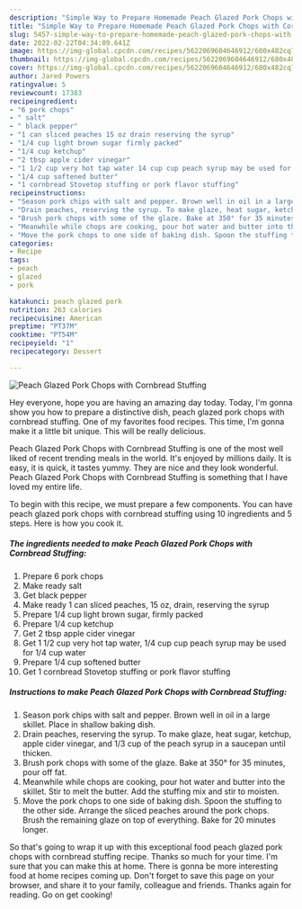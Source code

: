 ```yaml
---
description: "Simple Way to Prepare Homemade Peach Glazed Pork Chops with Cornbread Stuffing"
title: "Simple Way to Prepare Homemade Peach Glazed Pork Chops with Cornbread Stuffing"
slug: 5457-simple-way-to-prepare-homemade-peach-glazed-pork-chops-with-cornbread-stuffing
date: 2022-02-22T04:34:09.641Z
image: https://img-global.cpcdn.com/recipes/5622069604646912/680x482cq70/peach-glazed-pork-chops-with-cornbread-stuffing-recipe-main-photo.jpg
thumbnail: https://img-global.cpcdn.com/recipes/5622069604646912/680x482cq70/peach-glazed-pork-chops-with-cornbread-stuffing-recipe-main-photo.jpg
cover: https://img-global.cpcdn.com/recipes/5622069604646912/680x482cq70/peach-glazed-pork-chops-with-cornbread-stuffing-recipe-main-photo.jpg
author: Jared Powers
ratingvalue: 5
reviewcount: 17383
recipeingredient:
- "6 pork chops"
- " salt"
- " black pepper"
- "1 can sliced peaches 15 oz drain reserving the syrup"
- "1/4 cup light brown sugar firmly packed"
- "1/4 cup ketchup"
- "2 tbsp apple cider vinegar"
- "1 1/2 cup very hot tap water 14 cup cup peach syrup may be used for 14 cup water"
- "1/4 cup softened butter"
- "1 cornbread Stovetop stuffing or pork flavor stuffing"
recipeinstructions:
- "Season pork chips with salt and pepper. Brown well in oil in a large skillet. Place in shallow baking dish."
- "Drain peaches, reserving the syrup. To make glaze, heat sugar, ketchup, apple cider vinegar, and 1/3 cup of the peach syrup in a saucepan until thicken."
- "Brush pork chops with some of the glaze. Bake at 350° for 35 minutes, pour off fat."
- "Meanwhile while chops are cooking, pour hot water and butter into the skillet. Stir to melt the butter. Add the stuffing mix and stir to moisten."
- "Move the pork chops to one side of baking dish. Spoon the stuffing to the other side. Arrange the sliced peaches around the pork chops. Brush the remaining glaze on top of everything. Bake for 20 minutes longer."
categories:
- Recipe
tags:
- peach
- glazed
- pork

katakunci: peach glazed pork 
nutrition: 263 calories
recipecuisine: American
preptime: "PT37M"
cooktime: "PT54M"
recipeyield: "1"
recipecategory: Dessert

---
```



![Peach Glazed Pork Chops with Cornbread Stuffing](https://img-global.cpcdn.com/recipes/5622069604646912/680x482cq70/peach-glazed-pork-chops-with-cornbread-stuffing-recipe-main-photo.jpg)

Hey everyone, hope you are having an amazing day today. Today, I'm gonna show you how to prepare a distinctive dish, peach glazed pork chops with cornbread stuffing. One of my favorites food recipes. This time, I'm gonna make it a little bit unique. This will be really delicious.

Peach Glazed Pork Chops with Cornbread Stuffing is one of the most well liked of recent trending meals in the world. It's enjoyed by millions daily. It is easy, it is quick, it tastes yummy. They are nice and they look wonderful. Peach Glazed Pork Chops with Cornbread Stuffing is something that I have loved my entire life.




To begin with this recipe, we must prepare a few components. You can have peach glazed pork chops with cornbread stuffing using 10 ingredients and 5 steps. Here is how you cook it.

<!--inarticleads1-->

##### The ingredients needed to make Peach Glazed Pork Chops with Cornbread Stuffing:

1. Prepare 6 pork chops
1. Make ready  salt
1. Get  black pepper
1. Make ready 1 can sliced peaches, 15 oz, drain, reserving the syrup
1. Prepare 1/4 cup light brown sugar, firmly packed
1. Prepare 1/4 cup ketchup
1. Get 2 tbsp apple cider vinegar
1. Get 1 1/2 cup very hot tap water, 1/4 cup cup peach syrup may be used for 1/4 cup water
1. Prepare 1/4 cup softened butter
1. Get 1 cornbread Stovetop stuffing or pork flavor stuffing




<!--inarticleads2-->

##### Instructions to make Peach Glazed Pork Chops with Cornbread Stuffing:

1. Season pork chips with salt and pepper. Brown well in oil in a large skillet. Place in shallow baking dish.
1. Drain peaches, reserving the syrup. To make glaze, heat sugar, ketchup, apple cider vinegar, and 1/3 cup of the peach syrup in a saucepan until thicken.
1. Brush pork chops with some of the glaze. Bake at 350° for 35 minutes, pour off fat.
1. Meanwhile while chops are cooking, pour hot water and butter into the skillet. Stir to melt the butter. Add the stuffing mix and stir to moisten.
1. Move the pork chops to one side of baking dish. Spoon the stuffing to the other side. Arrange the sliced peaches around the pork chops. Brush the remaining glaze on top of everything. Bake for 20 minutes longer.




So that's going to wrap it up with this exceptional food peach glazed pork chops with cornbread stuffing recipe. Thanks so much for your time. I'm sure that you can make this at home. There is gonna be more interesting food at home recipes coming up. Don't forget to save this page on your browser, and share it to your family, colleague and friends. Thanks again for reading. Go on get cooking!
